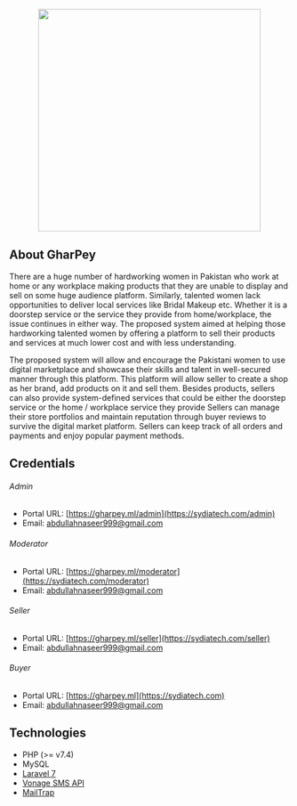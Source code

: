 <p align="center"><img src="https://sydiatech.com/assets1/images/logo-black.png" width="400"></p>

## About GharPey

There are a huge number of hardworking women in Pakistan who work at home or any workplace making products that they are unable to display and sell on some huge audience platform. Similarly, talented women lack opportunities to deliver local services like Bridal Makeup etc. Whether it is a doorstep service or the service they provide from home/workplace, the issue continues in either way. The proposed system aimed at helping those hardworking talented women by offering a platform to sell their products and services at much lower cost and with less understanding. 

The proposed system will allow and encourage the Pakistani women to use digital marketplace and showcase their skills and talent in well-secured manner through this platform. This platform will allow seller to create a shop as her brand, add products on it and sell them. Besides products, sellers can also provide system-defined services that could be either the doorstep service or the home / workplace service they provide Sellers can manage their store portfolios and maintain reputation through buyer reviews to survive the digital market platform. Sellers can keep track of all orders and payments and enjoy popular payment methods.

## Credentials

###### Admin
- Portal URL: [https://gharpey.ml/admin](https://sydiatech.com/admin)
- Email: abdullahnaseer999@gmail.com

###### Moderator
- Portal URL: [https://gharpey.ml/moderator](https://sydiatech.com/moderator)
- Email: abdullahnaseer999@gmail.com

###### Seller
- Portal URL: [https://gharpey.ml/seller](https://sydiatech.com/seller)
- Email: abdullahnaseer999@gmail.com

###### Buyer
- Portal URL: [https://gharpey.ml](https://sydiatech.com)
- Email: abdullahnaseer999@gmail.com

## Technologies

- PHP (>= v7.4)
- MySQL
- [Laravel 7](https://laravel.com/docs/7.x)
- [Vonage SMS API](https://www.vonage.com/communications-apis/sms/)
- [MailTrap](https://mailtrap.io/)

